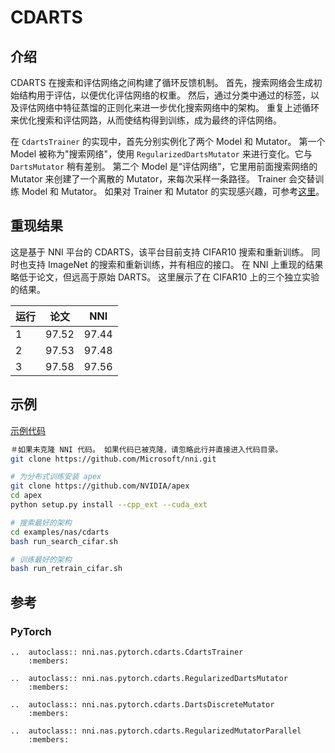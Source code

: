 # CDARTS

## 介绍

CDARTS 在搜索和评估网络之间构建了循环反馈机制。 首先，搜索网络会生成初始结构用于评估，以便优化评估网络的权重。 然后，通过分类中通过的标签，以及评估网络中特征蒸馏的正则化来进一步优化搜索网络中的架构。 重复上述循环来优化搜索和评估网路，从而使结构得到训练，成为最终的评估网络。

在 `CdartsTrainer` 的实现中，首先分别实例化了两个 Model 和 Mutator。 第一个 Model 被称为"搜索网络"，使用 `RegularizedDartsMutator` 来进行变化。它与 `DartsMutator` 稍有差别。 第二个 Model 是“评估网络”，它里用前面搜索网络的 Mutator 来创建了一个离散的 Mutator，来每次采样一条路径。 Trainer 会交替训练 Model 和 Mutator。 如果对 Trainer 和 Mutator 的实现感兴趣，可参考[这里](#reference)。

## 重现结果

这是基于 NNI 平台的 CDARTS，该平台目前支持 CIFAR10 搜索和重新训练。 同时也支持 ImageNet 的搜索和重新训练，并有相应的接口。 在 NNI 上重现的结果略低于论文，但远高于原始 DARTS。 这里展示了在 CIFAR10 上的三个独立实验的结果。

| 运行 |  论文   |  NNI  |
| -- |:-----:|:-----:|
| 1  | 97.52 | 97.44 |
| 2  | 97.53 | 97.48 |
| 3  | 97.58 | 97.56 |


## 示例

[示例代码](https://github.com/microsoft/nni/tree/master/examples/nas/cdarts)

```bash
＃如果未克隆 NNI 代码。 如果代码已被克隆，请忽略此行并直接进入代码目录。
git clone https://github.com/Microsoft/nni.git

# 为分布式训练安装 apex
git clone https://github.com/NVIDIA/apex
cd apex
python setup.py install --cpp_ext --cuda_ext

# 搜索最好的架构
cd examples/nas/cdarts
bash run_search_cifar.sh

# 训练最好的架构
bash run_retrain_cifar.sh
```

## 参考

### PyTorch

```eval_rst
..  autoclass:: nni.nas.pytorch.cdarts.CdartsTrainer
    :members:

..  autoclass:: nni.nas.pytorch.cdarts.RegularizedDartsMutator
    :members:

..  autoclass:: nni.nas.pytorch.cdarts.DartsDiscreteMutator
    :members:

..  autoclass:: nni.nas.pytorch.cdarts.RegularizedMutatorParallel
    :members:
```
